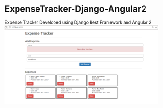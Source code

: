 # ExpenseTracker-Django-Angular2
Expense Tracker Developed using Django Rest Framework and Angular 2
<img src="https://github.com/vaibhavkollipara/ExpenseTracker-Django-Angular2/blob/master/ExpenceTracker/Screenshot.png?raw=true" />
